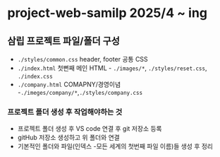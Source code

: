 # project-web-samilp 2025/4 ~ ing
## 삼립 프로젝트 파일/폴더 구성
* `./styles/common.css` header, footer 공통 CSS
* `./index.html` 첫뻔째 메인 HTML - `./images/*`, `./styles/reset.css`, `./index.css`
* `./company.html` COMAPNY/경영이념 -`./imeges/company/*`,`./styles/company.css`
### 프로젝트 폴더 생성 후 작업해야하는 것
* 프로젝트 폴더 생성 후 VS code 연결 후 git 저장소 등록
* gitHub 저장소 생성하고 위 폴더와 연결
* 기본적인 폴더와 파일(인덱스 -모든 세계의 첫번째 파일 이름)들 생성 후 정리

